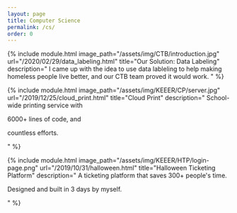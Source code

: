 ```yaml
---
layout: page
title: Computer Science
permalink: /cs/
order: 0
---
```



{% include module.html image_path="/assets/img/CTB/introduction.jpg" url="/2020/02/29/data_labeling.html" title="Our Solution: Data Labeling" description="
I came up with the idea to use data lableling to help making homeless people live better, and our CTB team proved it would work.
" %}

{% include module.html image_path="/assets/img/KEEER/CP/server.jpg" url="/2019/12/25/cloud_print.html" title="Cloud Print" description="
School-wide printing service with

6000+ lines of code, and

countless efforts.

" %}

{% include module.html image_path="/assets/img/KEEER/HTP/login-page.png" url="/2019/10/31/halloween.html" title="Halloween Ticketing Platform" description="
A ticketing platform that saves 300+ people's time.

Designed and built in 3 days by myself.

" %}